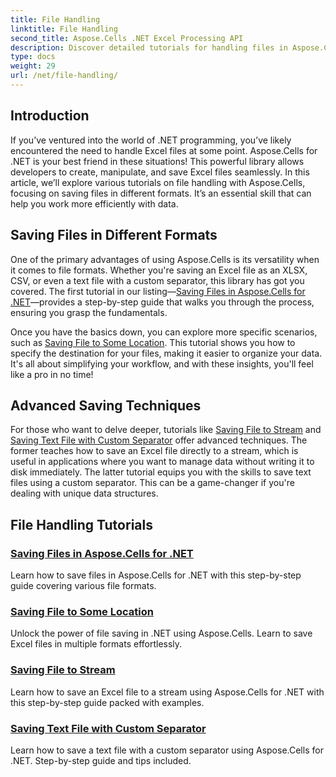 ```yaml
---
title: File Handling
linktitle: File Handling
second_title: Aspose.Cells .NET Excel Processing API
description: Discover detailed tutorials for handling files in Aspose.Cells for .NET, including saving to various formats, locations, and custom separators.
type: docs
weight: 29
url: /net/file-handling/
---
```

## Introduction

If you’ve ventured into the world of .NET programming, you’ve likely encountered the need to handle Excel files at some point. Aspose.Cells for .NET is your best friend in these situations! This powerful library allows developers to create, manipulate, and save Excel files seamlessly. In this article, we’ll explore various tutorials on file handling with Aspose.Cells, focusing on saving files in different formats. It’s an essential skill that can help you work more efficiently with data.

## Saving Files in Different Formats
One of the primary advantages of using Aspose.Cells is its versatility when it comes to file formats. Whether you're saving an Excel file as an XLSX, CSV, or even a text file with a custom separator, this library has got you covered. The first tutorial in our listing—[Saving Files in Aspose.Cells for .NET](./file-saving-files-in-aspose-cells-for-net/)—provides a step-by-step guide that walks you through the process, ensuring you grasp the fundamentals.

Once you have the basics down, you can explore more specific scenarios, such as [Saving File to Some Location](./file-saving-file-to-some-location/). This tutorial shows you how to specify the destination for your files, making it easier to organize your data. It's all about simplifying your workflow, and with these insights, you'll feel like a pro in no time!

## Advanced Saving Techniques
For those who want to delve deeper, tutorials like [Saving File to Stream](./file-saving-file-to-stream/) and [Saving Text File with Custom Separator](./file-saving-text-file-with-custom-separator/) offer advanced techniques. The former teaches how to save an Excel file directly to a stream, which is useful in applications where you want to manage data without writing it to disk immediately. The latter tutorial equips you with the skills to save text files using a custom separator. This can be a game-changer if you're dealing with unique data structures.

## File Handling Tutorials
### [Saving Files in Aspose.Cells for .NET](./file-saving-files-in-aspose-cells-for-net/)
Learn how to save files in Aspose.Cells for .NET with this step-by-step guide covering various file formats.
### [Saving File to Some Location](./file-saving-file-to-some-location/)
Unlock the power of file saving in .NET using Aspose.Cells. Learn to save Excel files in multiple formats effortlessly.
### [Saving File to Stream](./file-saving-file-to-stream/)
Learn how to save an Excel file to a stream using Aspose.Cells for .NET with this step-by-step guide packed with examples.
### [Saving Text File with Custom Separator](./file-saving-text-file-with-custom-separator/)
Learn how to save a text file with a custom separator using Aspose.Cells for .NET. Step-by-step guide and tips included.
